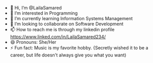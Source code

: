 - 👋 Hi, I’m @LailaSamared
- 👀 I’m interested in Programming
- 🌱 I’m currently learning Information Systems Management
- 💞️ I’m looking to collaborate on Software Development
- 📫 How to reach me is through my linkedin profile https://www.linked.com/in/LailaSamared234/
- 😄 Pronouns: She/Her
- ⚡ Fun fact: Music is my favorite hobby. {Secretly wished it to be a career, but life doesn't always give you what you want)

<!---
LailaSamared/LailaSamared is a ✨ special ✨ repository because its `README.md` (this file) appears on your GitHub profile.
You can click the Preview link to take a look at your changes.
--->
